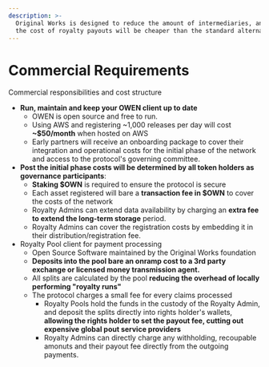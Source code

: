 ```yaml
---
description: >-
  Original Works is designed to reduce the amount of intermediaries, and ensures
  the cost of royalty payouts will be cheaper than the standard alternatives.
---
```


# Commercial Requirements

Commercial responsibilities and cost structure

* **Run, maintain and keep your OWEN client up to date**
  * OWEN is open source and free to run.
  * Using AWS and registering \~1,000 releases per day will cost **\~$50/month** when hosted on AWS
  * Early partners will receive an onboarding package to cover their integration and operational costs for the initial phase of the network and access to the protocol's governing committee.
* &#x20;**Post the initial phase costs will be determined by all token holders as governance participants**:
  * **Staking $OWN** is required to ensure the protocol is secure
  * Each asset registered will bare a **transaction fee in $OWN** to cover the costs of the network
  * Royalty Admins can extend data availability by charging an **extra fee to extend the long-term storage** period.
  * Royalty Admins can cover the registration costs by embedding it in their distribution/registration fee.
* Royalty Pool client for payment processing
  * Open Source Software maintained by the Original Works foundation
  * **Deposits into the pool bare an onramp cost to a 3rd party exchange or licensed money transmission agent.**&#x20;
  * All splits are calculated by the pool **reducing the overhead of locally performing "royalty runs"**
  * The protocol charges a small fee for every claims processed
    * Royalty Pools hold the funds in the custody of the Royalty Admin, and deposit the splits directly into rights holder's wallets, **allowing the rights holder to set the payout fee, cutting out expensive global pout service providers** &#x20;
    * Royalty Admins can directly charge any withholding, recoupable amonuts and their payout fee directly from the outgoing payments.
